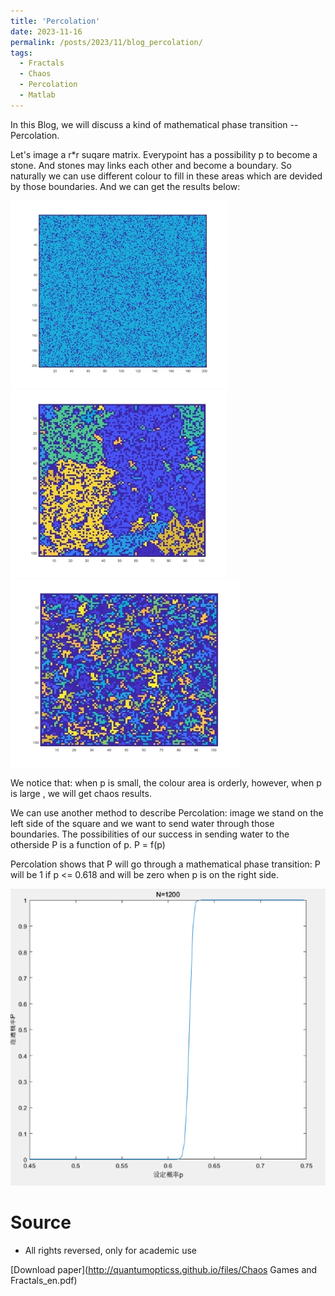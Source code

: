 ```yaml
---
title: 'Percolation'
date: 2023-11-16
permalink: /posts/2023/11/blog_percolation/
tags:
  - Fractals
  - Chaos
  - Percolation
  - Matlab
---
```


In this Blog, we will discuss a kind of mathematical phase transition -- Percolation. 

Let's image a r*r suqare matrix. Everypoint has a possibility p to become a stone. And stones may links each other and become a boundary. So naturally we can use different colour to fill in these areas which are devided by those boundaries. And we can get the results below:

<img src='/images/ys_colour_0.2.jpg' alt="Colour Percolation with p = 0.2"> <img src='/images/ys_colour_0.4.jpg' alt="Colour Percolation with p = 0.4">    <img src='/images/ys_colour_0.6.jpg' alt="Colour Percolation with p = 0.6">

We notice that: when p is small, the colour area is orderly, however, when p is large , we will get chaos results.

We can use another method to describe Percolation: image we stand on the left side of the square and we want to send water through those boundaries. The possibilities of our success in sending water to the otherside P is  a function of p. P = f(p)

Percolation shows that P will go through a mathematical phase transition: P will be 1 if p <= 0.618 and will be zero when p is on the right side.

<img src='/images/ys_plot.PNG' alt="Possibility of success">

Source
======
* All rights reversed, only for academic use

[Download paper](http://quantumopticss.github.io/files/Chaos Games and Fractals_en.pdf) 